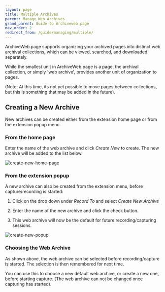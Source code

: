 ```yaml
---
layout: page
title: Multiple Archives
parent: Manage Web Archives
grand_parent: Guide to Archiveweb.page
nav_order: 2
redirect_from: /guide/managing/multiple/
---
```


ArchiveWeb.page supports organizing your archived pages into distinct web archival collections, which can be viewed, searched, and downloaded separately.

While the smallest unit in ArchiveWeb.page is a page, the archival collection, or simply 'web archive', provides another unit of organization to pages.

(Note: At this time, its not yet possible to move pages between collections, but this is something that may be added in the future).

## Creating a New Archive

New archives can be created either from the extension home page or from the extension popup menu.

### From the home page

Enter the name of the web archive and click *Create New* to create. The new archive will be added to the list below.

![create-new-home-page](/assets/images/managing/create-new-home-page.png)


### From the extension popup

A new archive can also be created from the extension menu, before capture/recording is started:

1. Click on the drop down under *Record To* and select *Create New Archive*

2. Enter the name of the new archive and click the check button.

3. This web archive will now be the default for future recording/capturing sessions.

![create-new-popup](/assets/images/managing/create-new-popup.png)

### Choosing the Web Archive

As shown above, the web archive can be selected before recording/capture is started. The selection is then remembered for next time.

You can use this to choose a new default web archive, or create a new one, before starting capture. (The web archive can not be changed once capturing has started).




